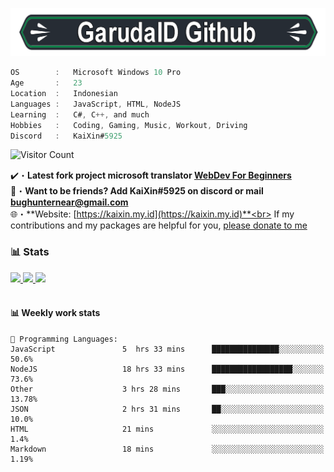 <a href="https://kaixin.my.id" target="_blank"> <img src="https://github.com/GarudaID/GarudaID/blob/main/68747470733a2f2f63646e2e646973636f72646170702e636f6d2f6174746163686d656e74732f3835333334373938333633393035323331382f3835373936323839383731383732303033302f5264696d6f735f4769746875622e706e67.png" alt="GarudaID Github"/></a>
           
```csharp
OS        :   Microsoft Windows 10 Pro
Age       :   23 
Location  :   Indonesian
Languages :   JavaScript, HTML, NodeJS
Learning  :   C#, C++, and much
Hobbies   :   Coding, Gaming, Music, Workout, Driving
Discord   :   KaiXin#5925
```
![Visitor Count](https://camo.githubusercontent.com/b69e969500158d8cef615ee33731cad5633144db5a13ba089fa5f9c102146d29/68747470733a2f2f6b6f6d617265762e636f6d2f67687076632f3f757365726e616d653d76656e61787974)
<br>

✔️・**Latest fork project microsoft translator [WebDev For Beginners](https://github.com/microsoft/Web-Dev-For-Beginners/blob/main/translations/README.id.md)**<br>
📩・**Want to be friends? Add KaiXin#5925 on discord or mail [bughunternear@gmail.com](mailto:bughunternear@gmail.com)**<br>
🌐・**Website: [https://kaixin.my.id](https://kaixin.my.id)**<br>
If my contributions and my packages are helpful for you, <a href="https://www.paypal.com/paypalme/syahniarb">please donate to me</a><br>

### 📊 Stats

 <a href="https://top.gg/bot/904032472755499099">
  <img src="https://top.gg/api/widget/904032472755499099.svg"/>
</a>
 <a href="https://top.gg/bot/946985307826450433">
  <img src="https://top.gg/api/widget/946985307826450433.svg">
</a>
<a href="https://github.com/GarudaID/GarudaID">
<img src="https://github-readme-stats.vercel.app/api/top-langs/?username=GarudaID&title_color=ffffff&text_color=c9cacc&hide=html&icon_color=2bbc8a&bg_color=161b22&layout=compact&hide_border=true"/>
</a>
<br><br>

#### 📊 Weekly work stats 

```text
💬 Programming Languages: 
JavaScript               5  hrs 33 mins      ███████████████░░░░░░░░░░   50.6% 
NodeJS                   18 hrs 33 mins      ██████████████████░░░░░░░   73.6%
Other                    3 hrs 28 mins       ███░░░░░░░░░░░░░░░░░░░░░░   13.78% 
JSON                     2 hrs 31 mins       ██░░░░░░░░░░░░░░░░░░░░░░░   10.0% 
HTML                     21 mins             ░░░░░░░░░░░░░░░░░░░░░░░░░   1.4% 
Markdown                 18 mins             ░░░░░░░░░░░░░░░░░░░░░░░░░   1.19%
